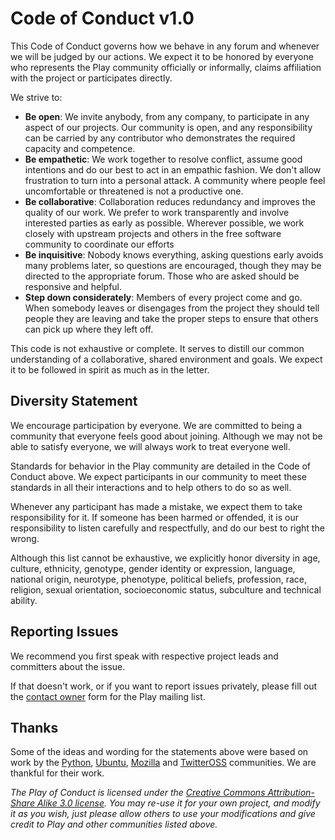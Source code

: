 # Code of Conduct v1.0

This Code of Conduct governs how we behave in any forum and whenever we will be judged by our actions. We expect it to be honored by everyone who represents the Play community officially or informally, claims affiliation with the project or participates directly.

We strive to:

* **Be open**: We invite anybody, from any company, to participate in any aspect of our projects. Our community is open, and any responsibility can be carried by any contributor who demonstrates the required capacity and competence.
* **Be empathetic**: We work together to resolve conflict, assume good intentions and do our best to act in an empathic fashion. We don't allow frustration to turn into a personal attack. A community where people feel uncomfortable or threatened is not a productive one.
* **Be collaborative**: Collaboration reduces redundancy and improves the quality of our work. We prefer to work transparently and involve interested parties as early as possible. Wherever possible, we work closely with upstream projects and others in the free software community to coordinate our efforts
* **Be inquisitive**: Nobody knows everything, asking questions early avoids many problems later, so questions are encouraged, though they may be directed to the appropriate forum. Those who are asked should be responsive and helpful.
* **Step down considerately**: Members of every project come and go. When somebody leaves or disengages from the project they should tell people they are leaving and take the proper steps to ensure that others can pick up where they left off.

This code is not exhaustive or complete. It serves to distill our common understanding of a collaborative, shared environment and goals. We expect it to be followed in spirit as much as in the letter.

## Diversity Statement

We encourage participation by everyone. We are committed to being a community that everyone feels good about joining. Although we may not be able to satisfy everyone, we will always work to treat everyone well.

Standards for behavior in the Play community are detailed in the Code of Conduct above. We expect participants in our community to meet these standards in all their interactions and to help others to do so as well.

Whenever any participant has made a mistake, we expect them to take responsibility for it. If someone has been harmed or offended, it is our responsibility to listen carefully and respectfully, and do our best to right the wrong.

Although this list cannot be exhaustive, we explicitly honor diversity in age, culture, ethnicity, genotype, gender identity or expression, language, national origin, neurotype, phenotype, political beliefs, profession, race, religion, sexual orientation, socioeconomic status, subculture and technical ability.

## Reporting Issues

We recommend you first speak with respective project leads and committers about the issue.

If that doesn't work, or if you want to report issues privately, please fill out the [contact owner](https://groups.google.com/forum/#!contactowner/play-framework) form for the Play mailing list.

## Thanks

Some of the ideas and wording for the statements above were based on work by the [Python](http://www.python.org/community/diversity), [Ubuntu](http://www.ubuntu.com/about/about-ubuntu/conduct), [Mozilla](https://wiki.mozilla.org/Code_of_Conduct/Draft) and [TwitterOSS](https://engineering.twitter.com/opensource/code-of-conduct) communities. We are thankful for their work.

*The Play of Conduct is licensed under the [Creative Commons Attribution-Share Alike 3.0 license](http://creativecommons.org/licenses/by-sa/3.0/). You may re-use it for your own project, and modify it as you wish, just please allow others to use your modifications and give credit to Play and other communities listed above.*
